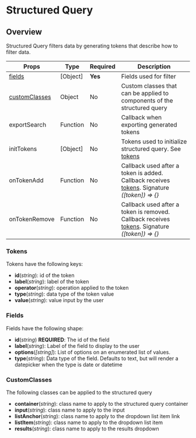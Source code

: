 # Structured Query

## Overview

Structured Query filters data by generating tokens that describe how to filter data.

| Props                           | Type     | Required | Description                                                                                              |
| ------------------------------- | -------- | -------- | -------------------------------------------------------------------------------------------------------- |
| [fields](#fields)               | [Object] | **Yes**  | Fields used for filter                                                                                   |
| [customClasses](#customClasses) | Object   | No       | Custom classes that can be applied to components of the structured query                                 |
| exportSearch                    | Function | No       | Callback when exporting generated tokens                                                                 |
| initTokens                      | [Object] | No       | Tokens used to initialize structured query. See [tokens](#tokens)                                        |
| onTokenAdd                      | Function | No       | Callback used after a token is added. Callback receives [tokens](#tokens). Signature *([token]) => {}*   |
| onTokenRemove                   | Function | No       | Callback used after a token is removed. Callback receives [tokens](#tokens). Signature *([token]) => {}* |

### Tokens

Tokens have the following keys:

- **id**(*string*): id of the token
- **label**(*string*): label of the token
- **operator**(*string*): operation applied to the token
- **type**(*string*): data type of the token value
- **value**(*string*): value input by the user

### Fields

Fields have the following shape:

- **id**(*string*) **REQUIRED**: The id of the field
- **label**(*string*): Label of the field to display to the user
- **options**(*[string]*): List of options on an enumerated list of values.
- **type**(*string*): Data type of the field. Defaults to text, but will render a datepicker when 
the type is date or datetime

### CustomClasses

The following classes can be applied to the structured query

- **container**(*string*): class name to apply to the structured query container
- **input**(*string*): class name to apply to the input
- **listAnchor**(*string*): class name to apply to the dropdown list item link
- **listItem**(*string*): class name to apply to the dropdown list item
- **results**(*string*): class name to apply to the results dropdown

